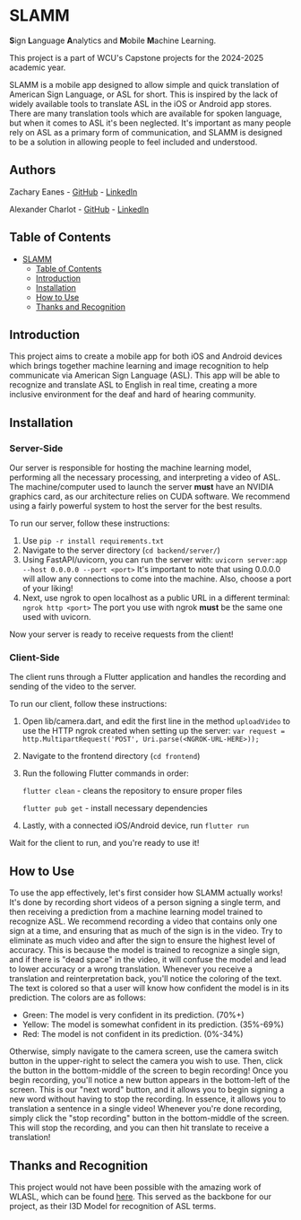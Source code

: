 # SLAMM

**S**ign **L**anguage **A**nalytics and **M**obile **M**achine Learning.

This project is a part of WCU's Capstone projects for the 2024-2025 academic year.

SLAMM is a mobile app designed to allow simple and quick translation of American Sign Language, 
or ASL for short. This is inspired by the lack of widely available tools to translate ASL in the iOS or Android 
app stores. There are many translation tools which are available for spoken language, but when it comes to ASL 
it's been neglected. It's important as many people rely on ASL as a primary form of communication, 
and SLAMM is designed to be a solution in allowing people to feel included and understood. 

## Authors

Zachary Eanes - [GitHub](https://github.com/zteanes) - [LinkedIn](https://www.linkedin.com/in/zteanes/)

Alexander Charlot - [GitHub](https://github.com/Al-Charlot) - [LinkedIn](https://www.linkedin.com/in/alexcharlot1/)

## Table of Contents

- [SLAMM](#slamm)
  - [Table of Contents](#table-of-contents)
  - [Introduction](#introduction)
  - [Installation](#installation)
  - [How to Use](#how-to-use)
  - [Thanks and Recognition](#thanks-and-recognition)

## Introduction

This project aims to create a mobile app for both iOS and Android devices which brings together machine learning and image recognition to help communicate via American Sign Language (ASL). This app will be able to recognize and translate ASL to English in real time, creating a more inclusive environment for the deaf and hard of hearing community.

## Installation

### Server-Side

Our server is responsible for hosting the machine learning model, performing all the necessary processing, and interpreting a video of ASL. The machine/computer used to launch the server **must** have an NVIDIA graphics card, as our architecture relies on CUDA software. We recommend using a fairly powerful system to host the server for the best results.

To run our server, follow these instructions:

1. Use `pip -r install requirements.txt`
2. Navigate to the server directory (`cd backend/server/`)
3. Using FastAPI/uvicorn, you can run the server with: `uvicorn server:app --host 0.0.0.0 --port <port>`
    It's important to note that using 0.0.0.0 will allow any connections to come into the machine. Also, choose a port of your liking!
5. Next, use ngrok to open localhost as a public URL in a different terminal: `ngrok http <port>`
    The port you use with ngrok **must** be the same one used with uvicorn.

Now your server is ready to receive requests from the client!

### Client-Side

The client runs through a Flutter application and handles the recording and sending of the video to the server.

To run our client, follow these instructions:

1. Open lib/camera.dart, and edit the first line in the method `uploadVideo` to use the HTTP ngrok created when setting up the server:
      `var request = http.MultipartRequest('POST', Uri.parse(<NGROK-URL-HERE>));`
2. Navigate to the frontend directory (`cd frontend`)
3. Run the following Flutter commands in order:

   `flutter clean` - cleans the repository to ensure proper files

   `flutter pub get` - install necessary dependencies
   
5. Lastly, with a connected iOS/Android device, run `flutter run`

Wait for the client to run, and you're ready to use it!
   

## How to Use

To use the app effectively, let's first consider how SLAMM actually works! It's done by recording short 
videos of a person signing a single term, and then receiving a prediction from a machine learning model trained 
to recognize ASL. We recommend recording a video that contains only one sign at a time, and ensuring that as 
much of the sign is in the video. Try to eliminate as much video and after the sign to ensure the highest level 
of accuracy. This is because the model is trained to recognize a single sign, and if there is \"dead space\" in 
the video, it will confuse the model and lead to lower accuracy or a wrong translation. Whenever you receive a 
translation and reinterpretation back, you'll notice the coloring of the text. The text is colored so that a user 
will know how confident the model is in its prediction. The colors are as follows:

- Green: The model is very confident in its prediction. (70%+)
- Yellow: The model is somewhat confident in its prediction. (35%-69%)
- Red: The model is not confident in its prediction. (0%-34%)

Otherwise, simply navigate to the camera screen, use the camera switch button in the upper-right to select the 
camera you wish to use. Then, click the button in the bottom-middle of the screen to begin recording! Once you 
begin recording, you'll notice a new button appears in the bottom-left of the screen. This is our "next word" 
button, and it allows you to begin signing a new word without having to stop the recording. In essence, it 
allows you to translation a sentence in a single video! Whenever you're done recording, simply click the 
"stop recording" button in the bottom-middle of the screen. This will stop the recording, and you can then hit 
translate to receive a translation!

## Thanks and Recognition

This project would not have been possible with the amazing work of WLASL, which can be found 
[here](https://github.com/dxli94/WLASL). This served as the backbone for our project, as their I3D Model for 
recognition of ASL terms.

